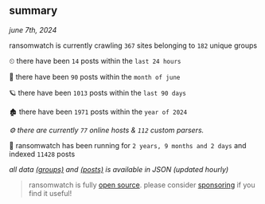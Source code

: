 
## summary
_june 7th, 2024_

ransomwatch is currently crawling `367` sites belonging to `182` unique groups

⏲ there have been `14` posts within the `last 24 hours`

🦈 there have been `90` posts within the `month of june`

🪐 there have been `1013` posts within the `last 90 days`

🏚 there have been `1971` posts within the `year of 2024`

_⚙️ there are currently `77` online hosts & `112` custom parsers._

🦕 ransomwatch has been running for `2 years, 9 months and 2 days` and indexed `11428` posts

_all data  [(groups)](http://ransomwhat.telemetry.ltd/groups) and [(posts)](http://ransomwhat.telemetry.ltd/posts) is available in JSON (updated hourly)_

> ransomwatch is fully [open source](https://github.com/joshhighet/ransomwatch#ransomwatch--). please consider [sponsoring](https://github.com/sponsors/joshhighet) if you find it useful!
